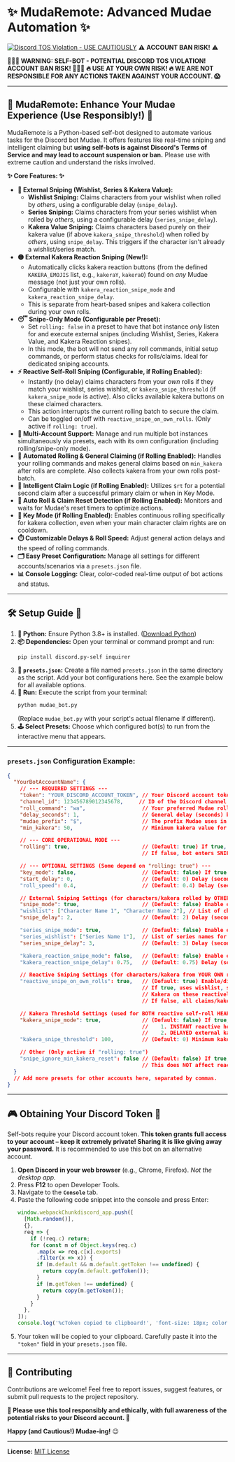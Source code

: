 # ✨ MudaRemote: Advanced Mudae Automation ✨

[![Discord TOS Violation - **USE CAUTIOUSLY**](https://img.shields.io/badge/Discord%20TOS-VIOLATION-red)](https://discord.com/terms) ⚠️ **ACCOUNT BAN RISK!** ⚠️

**🛑🛑🛑 WARNING: SELF-BOT - POTENTIAL DISCORD TOS VIOLATION! ACCOUNT BAN RISK! 🛑🛑🛑**
**🔥 USE AT YOUR OWN RISK! 🔥 WE ARE NOT RESPONSIBLE FOR ANY ACTIONS TAKEN AGAINST YOUR ACCOUNT. 😱**

---

## 🚀 MudaRemote: Enhance Your Mudae Experience (Use Responsibly!) 🚀

MudaRemote is a Python-based self-bot designed to automate various tasks for the Discord bot Mudae. It offers features like real-time sniping and intelligent claiming but **using self-bots is against Discord's Terms of Service and may lead to account suspension or ban.** Please use with extreme caution and understand the risks involved.

**✨ Core Features: ✨**

*   **🎯 External Sniping (Wishlist, Series & Kakera Value):**
    *   **Wishlist Sniping:** Claims characters from your wishlist when rolled by *others*, using a configurable delay (`snipe_delay`).
    *   **Series Sniping:** Claims characters from your series wishlist when rolled by *others*, using a configurable delay (`series_snipe_delay`).
    *   **Kakera Value Sniping:** Claims characters based purely on their kakera value (if above `kakera_snipe_threshold`) when rolled by *others*, using `snipe_delay`. This triggers if the character isn't already a wishlist/series match.
*   **🟡 External Kakera Reaction Sniping (New!):**
    *   Automatically clicks kakera reaction buttons (from the defined `KAKERA_EMOJIS` list, e.g., `kakeraY`, `kakeraO`) found on *any* Mudae message (not just your own rolls).
    *   Configurable with `kakera_reaction_snipe_mode` and `kakera_reaction_snipe_delay`.
    *   This is separate from heart-based snipes and kakera collection during your own rolls.
*   **😴 Snipe-Only Mode (Configurable per Preset):**
    *   Set `rolling: false` in a preset to have that bot instance *only* listen for and execute external snipes (including Wishlist, Series, Kakera Value, and Kakera Reaction snipes).
    *   In this mode, the bot will not send any roll commands, initial setup commands, or perform status checks for rolls/claims. Ideal for dedicated sniping accounts.
*   **⚡ Reactive Self-Roll Sniping (Configurable, if Rolling Enabled):**
    *   Instantly (no delay) claims characters from your *own* rolls if they match your wishlist, series wishlist, or `kakera_snipe_threshold` (if `kakera_snipe_mode` is active). Also clicks available kakera buttons on these claimed characters.
    *   This action interrupts the current rolling batch to secure the claim.
    *   Can be toggled on/off with `reactive_snipe_on_own_rolls`. (Only active if `rolling: true`).
*   **👯 Multi-Account Support:** Manage and run multiple bot instances simultaneously via presets, each with its own configuration (including rolling/snipe-only mode).
*   **🤖 Automated Rolling & General Claiming (if Rolling Enabled):** Handles your rolling commands and makes general claims based on `min_kakera` after rolls are complete. Also collects kakera from your own rolls post-batch.
*   **🥇 Intelligent Claim Logic (if Rolling Enabled):** Utilizes `$rt` for a potential second claim after a successful primary claim or when in Key Mode.
*   **🔄 Auto Roll & Claim Reset Detection (if Rolling Enabled):** Monitors and waits for Mudae's reset timers to optimize actions.
*   **🔑 Key Mode (if Rolling Enabled):** Enables continuous rolling specifically for kakera collection, even when your main character claim rights are on cooldown.
*   **⏱️ Customizable Delays & Roll Speed:** Adjust general action delays and the speed of rolling commands.
*   **🗂️ Easy Preset Configuration:** Manage all settings for different accounts/scenarios via a `presets.json` file.
*   **📊 Console Logging:** Clear, color-coded real-time output of bot actions and status.

---

## 🛠️ Setup Guide 💨

1.  **🐍 Python:** Ensure Python 3.8+ is installed. ([Download Python](https://www.python.org/downloads/))
2.  **📦 Dependencies:** Open your terminal or command prompt and run:
    ```bash
    pip install discord.py-self inquirer
    ```
3.  **📝 `presets.json`:** Create a file named `presets.json` in the same directory as the script. Add your bot configurations here. See the example below for all available options.
4.  **🚀 Run:** Execute the script from your terminal:
    ```bash
    python mudae_bot.py
    ```
    (Replace `mudae_bot.py` with your script's actual filename if different).
5.  **🕹️ Select Presets:** Choose which configured bot(s) to run from the interactive menu that appears.

---

### `presets.json` Configuration Example:

```json
{
  "YourBotAccountName": {
    // --- REQUIRED SETTINGS ---
    "token": "YOUR_DISCORD_ACCOUNT_TOKEN", // Your Discord account token. KEEP THIS EXTREMELY SECRET!
    "channel_id": 123456789012345678,     // ID of the Discord channel for Mudae commands.
    "roll_command": "wa",                  // Your preferred Mudae roll command (e.g., wa, hg, w, ma). Only used if "rolling" is true.
    "delay_seconds": 1,                    // General delay (seconds) between some bot actions (e.g., after $tu before parsing). Only used if "rolling" is true.
    "mudae_prefix": "$",                   // The prefix Mudae uses in your server (usually "$").
    "min_kakera": 50,                      // Minimum kakera value for general (post-roll batch) character claims. Only used if "rolling" is true.

    // --- CORE OPERATIONAL MODE ---
    "rolling": true,                       // (Default: true) If true, bot performs rolling, claiming, $tu checks, etc.
                                           // If false, bot enters SNIPE-ONLY mode: no rolling, no $tu checks, only listens for external snipes.

    // --- OPTIONAL SETTINGS (Some depend on "rolling: true") ---
    "key_mode": false,                     // (Default: false) If true AND "rolling" is true, rolls for kakera even if no character claim right is available.
    "start_delay": 0,                      // (Default: 0) Delay (seconds) before the bot starts after being selected in the menu.
    "roll_speed": 0.4,                     // (Default: 0.4) Delay (seconds) between individual roll commands. Only used if "rolling" is true.

    // External Sniping Settings (for characters/kakera rolled by OTHERS - Always active if configured, regardless of "rolling" status)
    "snipe_mode": true,                    // (Default: false) Enable external wishlist sniping (heart claims).
    "wishlist": ["Character Name 1", "Character Name 2"], // List of character names for heart sniping.
    "snipe_delay": 2,                      // (Default: 2) Delay (seconds) before claiming an external wishlist snipe AND external kakera value snipe.

    "series_snipe_mode": true,             // (Default: false) Enable external series sniping (heart claims).
    "series_wishlist": ["Series Name 1"],  // List of series names for heart sniping.
    "series_snipe_delay": 3,               // (Default: 3) Delay (seconds) before claiming an external series snipe.

    "kakera_reaction_snipe_mode": false,   // (Default: false) Enable external kakera REACTION sniping (clicks kakera buttons).
    "kakera_reaction_snipe_delay": 0.75,   // (Default: 0.75) Delay (seconds) before clicking an external kakera reaction.

    // Reactive Sniping Settings (for characters/kakera from YOUR OWN rolls - Only active if "rolling: true")
    "reactive_snipe_on_own_rolls": true,   // (Default: true) Enable/disable INSTANT reactive heart claims AND kakera clicks during YOUR OWN rolls.
                                           // If true, uses wishlist, series_wishlist, and kakera_snipe_threshold (if kakera_snipe_mode is true) as criteria for heart claims.
                                           // Kakera on these reactively claimed characters will also be clicked.
                                           // If false, all claims/kakera clicks for own rolls happen after the roll batch is complete.

    // Kakera Threshold Settings (used for BOTH reactive self-roll HEART claims AND external kakera value HEART snipes)
    "kakera_snipe_mode": true,             // (Default: false) If true, enables `kakera_snipe_threshold` as a criterion for HEART claims for:
                                           //    1. INSTANT reactive heart claims during own rolls (if "rolling" AND reactive_snipe_on_own_rolls are true).
                                           //    2. DELAYED external kakera value-only heart snipes (uses `snipe_delay`).
    "kakera_snipe_threshold": 100,         // (Default: 0) Minimum kakera value to trigger HEART claims mentioned above if `kakera_snipe_mode` is true.

    // Other (Only active if "rolling: true")
    "snipe_ignore_min_kakera_reset": false // (Default: false) If true, for post-roll general claims, min_kakera is effectively 0 if your claim reset is <1hr away.
                                           // This does NOT affect reactive sniping or external kakera value sniping thresholds.
  }
  // Add more presets for other accounts here, separated by commas.
}
```

---

## 🎮 Obtaining Your Discord Token 🔑

Self-bots require your Discord account token. **This token grants full access to your account – keep it extremely private! Sharing it is like giving away your password.** It is recommended to use this bot on an alternative account.

1.  **Open Discord in your web browser** (e.g., Chrome, Firefox). *Not the desktop app.*
2.  Press **F12** to open Developer Tools.
3.  Navigate to the **`Console`** tab.
4.  Paste the following code snippet into the console and press Enter:
    ```javascript
    window.webpackChunkdiscord_app.push([
      [Math.random()],
      {},
      req => {
        if (!req.c) return;
        for (const m of Object.keys(req.c)
          .map(x => req.c[x].exports)
          .filter(x => x)) {
          if (m.default && m.default.getToken !== undefined) {
            return copy(m.default.getToken());
          }
          if (m.getToken !== undefined) {
            return copy(m.getToken());
          }
        }
      },
    ]);
    console.log('%cToken copied to clipboard!', 'font-size: 18px; color: lightgreen; font-weight: bold;');
    ```
5.  Your token will be copied to your clipboard. Carefully paste it into the `"token"` field in your `presets.json` file.

---

## 🤝 Contributing

Contributions are welcome! Feel free to report issues, suggest features, or submit pull requests to the project repository.

**🙏 Please use this tool responsibly and ethically, with full awareness of the potential risks to your Discord account. 🙏**

**Happy (and Cautious!) Mudae-ing!** 😉

---
**License:** [MIT License](LICENSE)

